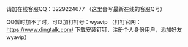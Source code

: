 请加在线客服QQ：3229224677 （这里会写最新在线的客服Q号）

QQ暂时加不了时，可以加钉钉号：wyavip （钉钉官网：https://www.dingtalk.com/  下载安装钉钉，注册个人身份用户，添加好友wyavip）
